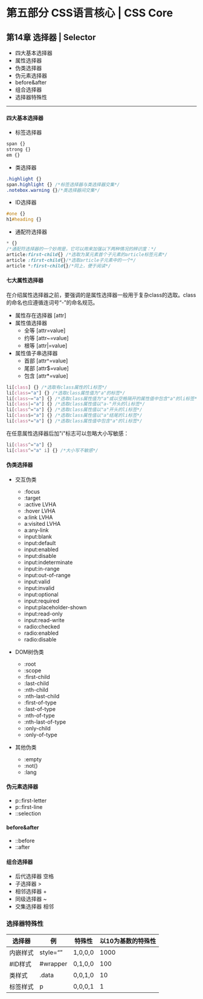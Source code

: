 # 第五部分 CSS语言核心  |  CSS Core

## 第14章 选择器  |   Selector
 - 四大基本选择器
 - 属性选择器
 - 伪类选择器
 - 伪元素选择器
 - before&after
 - 组合选择器
 - 选择器特殊性

---
#### 四大基本选择器

 - 标签选择器
```css
span {}
strong {}
em {}
```

 - 类选择器

```css
.highlight {}
span.highlight {} /*标签选择器与类选择器交集*/
.notebox.warning {}/*类选择器间交集*/
```

 - ID选择器

```css
#one {}
h1#heading {}
```

 - 通配符选择器

```css
* {}
/*通配符选择器的一个妙用是，它可以用来加强以下两种情况的辨识度：*/
article:first-child{} /*选取为某元素首个子元素的article标签元素*/
article :first-child{}/*选取article子元素中的一个*/
article *:first-child{}/*同上，便于阅读*/
```



#### 七大属性选择器

在介绍属性选择器之前，要强调的是属性选择器一般用于复杂class的选取。class的命名也应遵循连词号“-”的命名规范。

 - 属性存在选择器 [attr]
 - 属性值选择器
	 - 全等 [attr=value]
	 - 约等 [attr~=value]	
	 - 根等 [attr|=value]
 - 属性值子串选择器
	 - 首部 [attr^=value]
	 - 尾部 [attr$=value]
	 - 包含 [attr*=value]

```css
li[class] {} /*选取有class属性的li标签*/
li[class="a"] {} /*选取class属性值为"a"的标签*/
li[class~="a"] {} /*选取class属性值为"a"或以空格隔开的属性值中包含"a"的li标签*/
li[class|="a"] {} /*选取class属性值以"a-"开头的li标签*/
li[class^="a"] {} /*选取class属性值以"a"开头的li标签*/
li[class$="a"] {} /*选取class属性值以"a"结尾的li标签*/
li[class*="a"] {} /*选取class属性值中包含"a"的li标签*/
```

在任意属性选择器后加"i"标志可以忽略大小写敏感：

```css
li[class^="a"] {}
li[class^="a" i] {} /*大小写不敏感*/
```



#### 伪类选择器

 - 交互伪类
	 - :focus
	- :target 
	- :active LVHA
	 - :hover LVHA
	 - a:link LVHA
	 - a:visited LVHA
	 - a:any-link
	 - input:blank
	 - input:default
	 - input:enabled
	 - input:disable
	 - input:indeterminate
	 - input:in-range
	 - input:out-of-range
	 - input:valid
	 - input:invalid
	 - input:optional
	 - input:required
	 - input:placeholder-shown
	 - input:read-only
	 - input:read-write
	 - radio:checked
	 - radio:enabled
	 - radio:disable
	
 - DOM树伪类
	 - :root
	 - :scope
	 - :first-child
	 - :last-child
	 - :nth-child
	 - :nth-last-child
	 - :first-of-type
	 - :last-of-type
	 - :nth-of-type
	 - :nth-last-of-type
	 - :only-child
	 - :only-of-type
	
 - 其他伪类
	 - :empty
	 - :not()
	 - :lang

#### 伪元素选择器
 - p::first-letter
 - p::first-line
 - ::selection 

#### before&after
 - ::before
 - ::after

#### 组合选择器
 - 后代选择器 空格
 - 子选择器 >
 - 相邻选择器 +
 - 同级选择器 ~
 - 交集选择器 相邻



### 选择器特殊性

| 选择器   | 例       | 特殊性  | 以10为基数的特殊性 |
| -------- | -------- | ------- | ------------------ |
| 内嵌样式 | style=“” | 1,0,0,0 | 1000               |
| #ID样式  | #wrapper | 0,1,0,0 | 100                |
| 类样式   | .data    | 0,0,1,0 | 10                 |
| 标签样式 | p        | 0,0,0,1 | 1                  |

